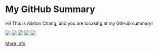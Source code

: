 # My GitHub Summary

Hi! This is Aliston Chang, and you are looaking at my GitHub summary!

<!-- :star: [Tutorial](https://github.com/vn7n24fzkq/github-profile-summary-cards/wiki/Toturial) ( Recommendation ) :star:

Action already setup In this template, you just need click `use this template` button to create your repo and wait for workflow to finish.

```To create your profile README you need to name the repo as your username```

| :bell: | Don't forget to modify the image (All of images are in `profile-summary-card-output` folder). |
| :-------: | :-------------------------------------------------------------------------------------------------------- |
 -->
![](http://github-profile-summary-cards.vercel.app/api/cards/profile-details?username=LiSeng0903&theme=vue)
[![](https://github.com/LiSeng0903/profile-summary/blob/master/profile-summary-card-output/github/1-repos-per-language.svg)](https://github.com/vn7n24fzkq/github-profile-summary-cards) [![](https://github.com/LiSeng0903/profile-summary/blob/master/profile-summary-card-output/github/2-most-commit-language.svg)](https://github.com/vn7n24fzkq/github-profile-summary-cards)
[![](https://github.com/LiSeng0903/profile-summary/blob/master/profile-summary-card-output/github/3-stats.svg)](https://github.com/vn7n24fzkq/github-profile-summary-cards) [![](https://github.com/LiSeng0903/profile-summary/blob/master/profile-summary-card-output/github/4-productive-time.svg)](https://github.com/vn7n24fzkq/github-profile-summary-cards)

[More Info](https://github.com/vn7n24fzkq/github-profile-summary-cards)

